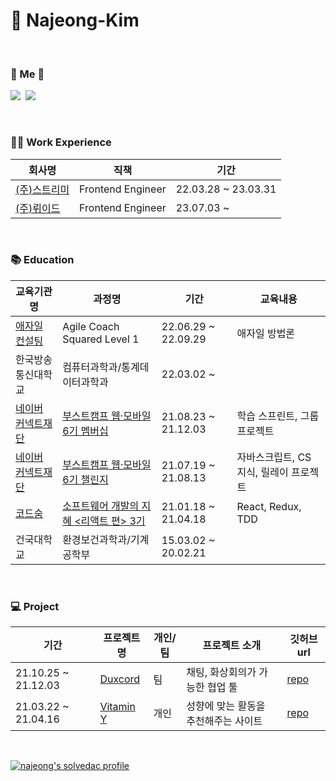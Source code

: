 <h1>🍌 Najeong-Kim</h1>

<br>

<h3> 🐣 Me 🐣 </h3>
<p>
  <a href="https://bananajeong.tistory.com/"><img src="https://img.shields.io/badge/Blog-11B48A?style=flat-square&logo=Vimeo&logoColor=white&link=https://bananajeong.tistory.com/"/></a>&nbsp
  <a href="mailto:atpeoe1023@gmail.com"><img src="https://img.shields.io/badge/Gmail-d14836?style=flat-square&logo=Gmail&logoColor=white&link=atpeoe1023@gmail.com"/></a>
</p>

<br>

<h3> 👩‍💻 Work Experience </h3>

|회사명|직책|기간|
|---|---|---|
|<a href="https://streami.co/">(주)스트리미</a>|Frontend Engineer|22.03.28 ~ 23.03.31|
|<a href="https://riiid.com/">(주)뤼이드</a>|Frontend Engineer|23.07.03 ~ |


<br>

<h3> 📚 Education </h3>

|교육기관명|과정명|기간|교육내용|
|---|---|---|---|
|<a href="https://www.ac2.kr/">애자일 컨설팅</a>|Agile Coach Squared Level 1|22.06.29 ~ 22.09.29|애자일 방법론|
|한국방송통신대학교|컴퓨터과학과/통계데이터과학과|22.03.02 ~ ||
|<a href="https://www.connect.or.kr/">네이버 커넥트재단</a>|<a href="https://boostcamp.connect.or.kr/program_wm.html">부스트캠프 웹·모바일 6기 멤버십</a>|21.08.23 ~ 21.12.03|학습 스프린트, 그룹 프로젝트|
|<a href="https://www.connect.or.kr/">네이버 커넥트재단</a>|<a href="https://boostcamp.connect.or.kr/program_wm.html">부스트캠프 웹·모바일 6기 챌린지</a>|21.07.19 ~ 21.08.13|자바스크립트, CS 지식, 릴레이 프로젝트|
|<a href="https://www.codesoom.com/">코드숨</a>|<a href="https://www.codesoom.com/courses/react">소프트웨어 개발의 지혜 <리액트 편> 3기</a>|21.01.18 ~ 21.04.18|React, Redux, TDD|
|건국대학교|환경보건과학과/기계공학부|15.03.02 ~ 20.02.21||

<br>

<h3> 💻 Project </h3>

|기간|프로젝트명|개인/팀|프로젝트 소개|깃허브 url|
|---|---|---|---|---|
|21.10.25 ~ 21.12.03|<a href="https://duxcord.kro.kr/">Duxcord</a>|팀|채팅, 화상회의가 가능한 협업 툴|<a href="https://github.com/boostcampwm-2021/web09-Duxcord">repo</a>|
|21.03.22 ~ 21.04.16|<a href="https://github.com/CodeSoom/project-react-3-Najeong-Kim">Vitamin Y</a>|개인|성향에 맞는 활동을 추천해주는 사이트|<a href="https://codesoom.github.io/project-react-3-Najeong-Kim/">repo</a>|

<br>

[![najeong's solvedac profile](http://mazassumnida.wtf/api/v2/generate_badge?boj=mecd)](https://solved.ac/profile/mecd)

<br>

<!-- <p>
  <img src="https://github-readme-stats.vercel.app/api?username=Najeong-Kim&show_icons=true&theme=flag-india&count_private=true"/>
</p>

<br>

[![Top Langs](https://github-readme-stats.vercel.app/api/top-langs/?username=anuraghazra&layout=compact)](https://github.com/Najeong-Kim/Najeong-Kim)

<br>

<p>
  <a href="https://hits.seeyoufarm.com"><img src="https://hits.seeyoufarm.com/api/count/incr/badge.svg?url=https://github.com/Najeong-Kim/hit-counter&count_bg=%23FFB100&title_bg=%23555555&icon=&icon_color=%23E7E7E7&title=hits&edge_flat=false"/></a>
</p> -->
